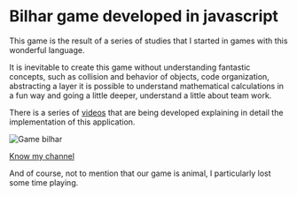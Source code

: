 # Bilhar game developed in javascript
This game is the result of a series of studies that I started in games with this wonderful language.

It is inevitable to create this game without understanding fantastic concepts, such as collision and behavior of objects, code organization,
abstracting a layer it is possible to understand mathematical calculations in a fun way and going a little deeper, understand a little about
team work.

There is a series of [videos](https://youtu.be/Gj2ear1FzRE) that are being developed explaining in detail the implementation of this application.

![Game bilhar](https://github.com/jeaanca/bilhar-game/blob/master/game.gif)

[Know my channel](https://www.youtube.com/channel/UCjSFU-9JUt2ATyjomcsRgSQ)

And of course, not to mention that our game is animal, I particularly lost some time playing.
